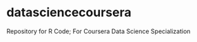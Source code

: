 datasciencecoursera
===================

Repository for R Code; For Coursera Data Science Specialization
